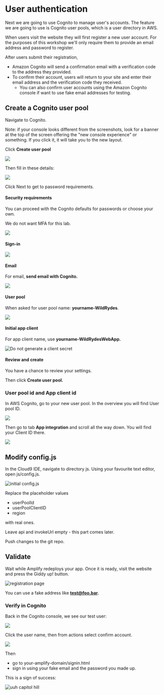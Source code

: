 # User authentication

Next we are going to use Cognito to manage user's accounts. The feature we are going to use is Cognito user pools, which is a user directory in AWS.&#x20;

When users visit the website they will first register a new user account. For the purposes of this workshop we'll only require them to provide an email address and password to register.&#x20;

After users submit their registration,&#x20;

* Amazon Cognito will send a confirmation email with a verification code to the address they provided.&#x20;
* To confirm their account, users will return to your site and enter their email address and the verification code they received.&#x20;
  * You can also confirm user accounts using the Amazon Cognito console if want to use fake email addresses for testing.

## Create a Cognito user pool&#x20;

Navigate to Cognito.&#x20;

Note: if your console looks different from the screenshots, look for a banner at the top of the screen offering the "new console experience" or something. If you click it, it will take you to the new layout.&#x20;

Click **Create user pool**&#x20;

![](<../../.gitbook/assets/image (299) (1).png>)

Then fill in these details:

![](<../../.gitbook/assets/image (296).png>)

Click Next to get to password requirements.&#x20;

#### Security requirements

You can proceed with the Cognito defaults for passwords or choose your own.&#x20;

We do not want MFA for this lab.&#x20;

![](<../../.gitbook/assets/image (155) (1) (1).png>)

#### Sign-in

![](<../../.gitbook/assets/image (461).png>)

#### Email

For email, **send email with Cognito.**&#x20;

![](<../../.gitbook/assets/image (155).png>)

#### User pool&#x20;

When asked for user pool name: **yourname-WildRydes**.&#x20;

![](<../../.gitbook/assets/image (213).png>)

#### Initial app client

For app client name, use **yourname-WildRydesWebApp.**

![Do not generate a client secret](<../../.gitbook/assets/image (236).png>)

#### **Review and create**

You have a chance to review your settings.&#x20;

Then click **Create user pool.**&#x20;

### User pool id and App client id

In AWS Cognito, go to your new user pool. In the overview you will find User pool ID.&#x20;

![](<../../.gitbook/assets/image (397).png>)

Then go to tab **App integration** and scroll all the way down. You will find your Client ID there.&#x20;

![](<../../.gitbook/assets/image (411).png>)

## Modify config.js

In the Cloud9 IDE, navigate to directory js. Using your favourite text editor, open js/config.js.

![initial config.js](<../../.gitbook/assets/image (144).png>)

Replace the placeholder values&#x20;

* userPoolId
* userPoolClientID
* region

with real ones.&#x20;

Leave api and invokeUrl empty - this part comes later.&#x20;

Push changes to the git repo.&#x20;

## Validate

Wait while Amplify redeploys your app. Once it is ready, visit the website and press the Giddy up! button.&#x20;

![registration page](<../../.gitbook/assets/image (54).png>)

You can use a fake address like **test@foo.bar.**&#x20;

### Verify in Cognito

Back in the Cognito console, we see our test user:

![](<../../.gitbook/assets/image (231).png>)

Click the user name, then from actions select confirm account.

![](<../../.gitbook/assets/image (325).png>)

Then&#x20;

* go to your-amplify-domain/signin.html&#x20;
* sign in using your fake email and the password you made up.&#x20;

This is a sign of success:

![uuh capitol hill](<../../.gitbook/assets/image (136).png>)

